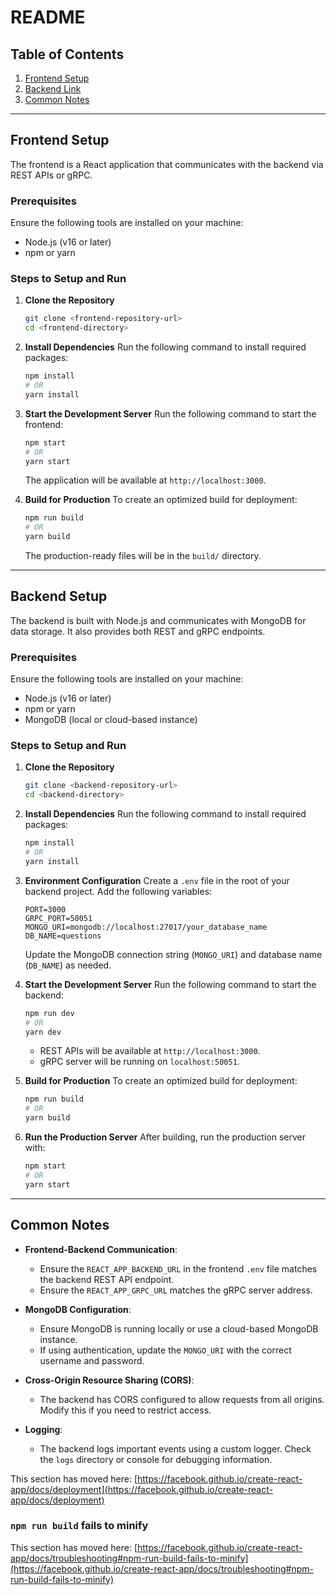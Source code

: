 # README

## Table of Contents
1. [Frontend Setup](#frontend-setup)
2. [Backend Link](https://github.com/Rohitszx/searchApp-backend)
3. [Common Notes](#common-notes)

---

## Frontend Setup
The frontend is a React application that communicates with the backend via REST APIs or gRPC.

### Prerequisites
Ensure the following tools are installed on your machine:
- Node.js (v16 or later)
- npm or yarn

### Steps to Setup and Run
1. **Clone the Repository**
   ```bash
   git clone <frontend-repository-url>
   cd <frontend-directory>
   ```

2. **Install Dependencies**
   Run the following command to install required packages:
   ```bash
   npm install
   # OR
   yarn install
   ```

3. **Start the Development Server**
   Run the following command to start the frontend:
   ```bash
   npm start
   # OR
   yarn start
   ```
   The application will be available at `http://localhost:3000`.

4. **Build for Production**
   To create an optimized build for deployment:
   ```bash
   npm run build
   # OR
   yarn build
   ```
   The production-ready files will be in the `build/` directory.

---

## Backend Setup
The backend is built with Node.js and communicates with MongoDB for data storage. It also provides both REST and gRPC endpoints.

### Prerequisites
Ensure the following tools are installed on your machine:
- Node.js (v16 or later)
- npm or yarn
- MongoDB (local or cloud-based instance)

### Steps to Setup and Run
1. **Clone the Repository**
   ```bash
   git clone <backend-repository-url>
   cd <backend-directory>
   ```

2. **Install Dependencies**
   Run the following command to install required packages:
   ```bash
   npm install
   # OR
   yarn install
   ```

3. **Environment Configuration**
   Create a `.env` file in the root of your backend project. Add the following variables:
   ```env
   PORT=3000
   GRPC_PORT=50051
   MONGO_URI=mongodb://localhost:27017/your_database_name
   DB_NAME=questions
   ```
   Update the MongoDB connection string (`MONGO_URI`) and database name (`DB_NAME`) as needed.

4. **Start the Development Server**
   Run the following command to start the backend:
   ```bash
   npm run dev
   # OR
   yarn dev
   ```
   - REST APIs will be available at `http://localhost:3000`.
   - gRPC server will be running on `localhost:50051`.

5. **Build for Production**
   To create an optimized build for deployment:
   ```bash
   npm run build
   # OR
   yarn build
   ```

6. **Run the Production Server**
   After building, run the production server with:
   ```bash
   npm start
   # OR
   yarn start
   ```

---

## Common Notes
- **Frontend-Backend Communication**:
  - Ensure the `REACT_APP_BACKEND_URL` in the frontend `.env` file matches the backend REST API endpoint.
  - Ensure the `REACT_APP_GRPC_URL` matches the gRPC server address.

- **MongoDB Configuration**:
  - Ensure MongoDB is running locally or use a cloud-based MongoDB instance.
  - If using authentication, update the `MONGO_URI` with the correct username and password.

- **Cross-Origin Resource Sharing (CORS)**:
  - The backend has CORS configured to allow requests from all origins. Modify this if you need to restrict access.

- **Logging**:
  - The backend logs important events using a custom logger. Check the `logs` directory or console for debugging information.



This section has moved here: [https://facebook.github.io/create-react-app/docs/deployment](https://facebook.github.io/create-react-app/docs/deployment)

### `npm run build` fails to minify

This section has moved here: [https://facebook.github.io/create-react-app/docs/troubleshooting#npm-run-build-fails-to-minify](https://facebook.github.io/create-react-app/docs/troubleshooting#npm-run-build-fails-to-minify)
